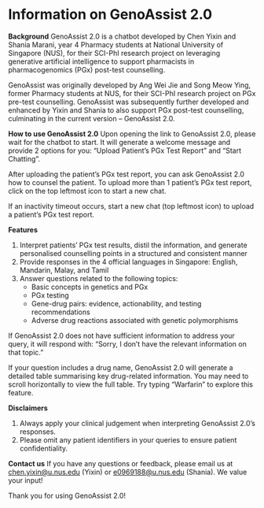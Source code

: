 # Information on GenoAssist 2.0

**Background**
GenoAssist 2.0 is a chatbot developed by Chen Yixin and Shania Marani, year 4 Pharmacy students at National University of Singapore (NUS), for their SCI-PhI research project on leveraging generative artificial intelligence to support pharmacists in pharmacogenomics (PGx) post-test counselling.

GenoAssist was originally developed by Ang Wei Jie and Song Meow Ying, former Pharmacy students at NUS, for their SCI-PhI research project on PGx pre-test counselling. GenoAssist was subsequently further developed and enhanced by Yixin and Shania to also support PGx post-test counselling, culminating in the current version – GenoAssist 2.0.

**How to use GenoAssist 2.0**
Upon opening the link to GenoAssist 2.0, please wait for the chatbot to start. It will generate a welcome message and provide 2 options for you: “Upload Patient’s PGx Test Report” and “Start Chatting”. 

After uploading the patient’s PGx test report, you can ask GenoAssist 2.0 how to counsel the patient. To upload more than 1 patient’s PGx test report, click on the top leftmost icon to start a new chat.

If an inactivity timeout occurs, start a new chat (top leftmost icon) to upload a patient’s PGx test report.

**Features**
1. Interpret patients’ PGx test results, distil the information, and generate personalised counselling points in a structured and consistent manner
2. Provide responses in the 4 official languages in Singapore: English, Mandarin, Malay, and Tamil
3. Answer questions related to the following topics:
    + Basic concepts in genetics and PGx
    + PGx testing
    + Gene-drug pairs: evidence, actionability, and testing recommendations
    + Adverse drug reactions associated with genetic polymorphisms

If GenoAssist 2.0 does not have sufficient information to address your query, it will respond with: “Sorry, I don’t have the relevant information on that topic.”

If your question includes a drug name, GenoAssist 2.0 will generate a detailed table summarising key drug-related information. You may need to scroll horizontally to view the full table. Try typing “Warfarin” to explore this feature.

**Disclaimers**
1. Always apply your clinical judgement when interpreting GenoAssist 2.0’s responses.
2. Please omit any patient identifiers in your queries to ensure patient confidentiality.

**Contact us**
If you have any questions or feedback, please email us at chen.yixin@u.nus.edu (Yixin) or e0969188@u.nus.edu (Shania). We value your input!

Thank you for using GenoAssist 2.0!